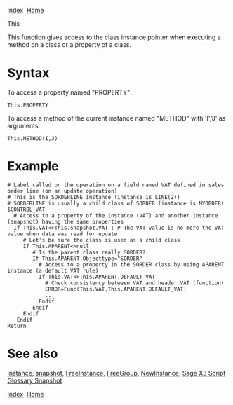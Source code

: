 [Index](index.html)  [Home](getting-started_home.html)

This

This function gives access to the class instance pointer when executing a method on a class or a property of a class.

# Syntax

To access a property named "PROPERTY":

```
This.PROPERTY
```

To access a method of the current instance named "METHOD" with 'I','J' as arguments:

```
This.METHOD(I,J)
```

# Example

```
# Label called on the operation on a field named VAT defined in sales order line (on an update operation)
# This is the SORDERLINE instance (instance is LINE(2))
# SORDERLINE is usually a child class of SORDER (instance is MYORDER)
$CONTROL_VAT
  # Access to a property of the instance (VAT) and another instance (snapshot) having the same properties
  If This.VAT<>This.snapshot.VAT : # The VAT value is no more the VAT value when data was read for update
     # Let's be sure the class is used as a child class
     If This.APARENT<>null
        # Is the parent class really SORDER?
        If This.APARENT.Objecttype="SORDER"
          # Access to a property in the SORDER class by using APARENT instance (a default VAT rule)
          If This.VAT<>This.APARENT.DEFAULT_VAT
            # Check consistency between VAT and header VAT (function)
            ERROR=Func(This.VAT,This.APARENT.DEFAULT_VAT)
            ...
          Endif
        Endif
     Endif
   Endif
Return
```

# See also

[Instance](4gl_instance.html), [snapshot](4gl_snapshot.html), [FreeInstance](4gl_freeinstance.html), [FreeGroup](4gl_freegroup.html), [NewInstance](4gl_newinstance.html), [Sage X3 Script Glossary Snapshot](4gl_glossary-snapshot.html)

  

[Index](index.html)  [Home](getting-started_home.html)